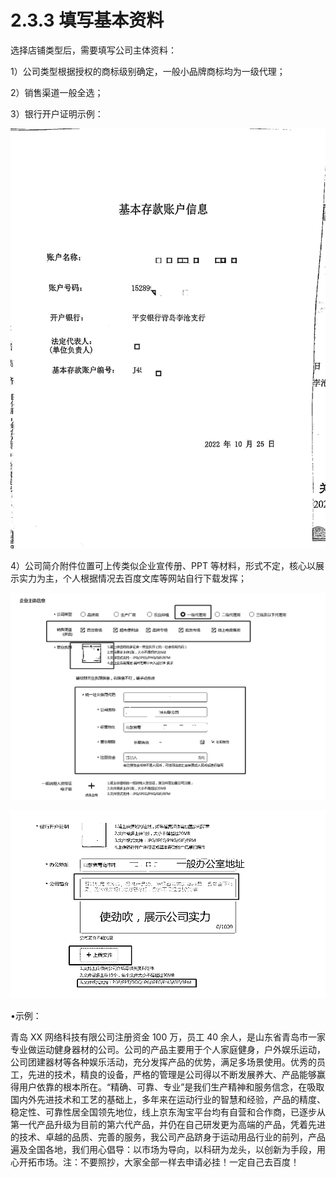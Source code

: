 # 2.3.3 填写基本资料

选择店铺类型后，需要填写公司主体资料：

1）公司类型根据授权的商标级别确定，一般小品牌商标均为一级代理；

2）销售渠道一般全选；

3）银行开户证明示例：

![](img/d0c09b1ccfb77a6a9fb659dbd1410925.png)

4）公司简介附件位置可上传类似企业宣传册、PPT 等材料，形式不定，核心以展示实力为主，个人根据情况去百度文库等网站自行下载发挥；

![](img/31c8f1ade899afdd76fba1aac1429bb3.png)

![](img/d02a99a472e12ea34b28de601b655aa8.png)

•示例：

青岛 XX 网络科技有限公司注册资金 100 万，员工 40 余人，是山东省青岛市一家专业做运动健身器材的公司。公司的产品主要用于个人家庭健身，户外娱乐运动，公司团建器材等各种娱乐活动，充分发挥产品的优势，满足多场景使用。优秀的员工，先进的技术，精良的设备，严格的管理是公司得以不断发展养大、产品能够赢得用户依靠的根本所在。“精确、可靠、专业”是我们生产精神和服务信念，在吸取国内外先进技术和工艺的基础上，多年来在运动行业的智慧和经验，产品的精度、稳定性、可靠性居全国领先地位，线上京东淘宝平台均有自营和合作商，已逐步从第一代产品升级为目前的第六代产品，并仍在自己研发更为高端的产品，凭着先进的技术、卓越的品质、完善的服务，我公司产品跻身于运动用品行业的前列，产品遍及全国各地，我们用心倡导：以市场为导向，以科研为龙头，以创新为手段，用心开拓市场。注：不要照抄，大家全部一样去申请必挂！一定自己去百度！